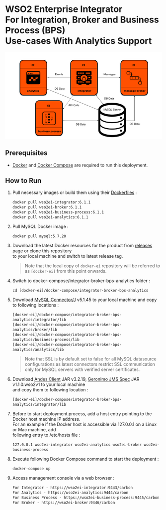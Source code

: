# WSO2 Enterprise Integrator <br> For Integration, Broker and Business Process (BPS) <br> Use-cases With Analytics Support

![alt tag](deployment-diagram.png)

## Prerequisites

  * [Docker](https://www.docker.com/get-docker) and [Docker Compose](https://docs.docker.com/compose/install/#install-compose) are required to run this deployment.

## How to Run

  1. Pull necessary images or build them using their [Dockerfiles](../../dockerfiles) :
     ```
     docker pull wso2ei-integrator:6.1.1
     docker pull wso2ei-broker:6.1.1
     docker pull wso2ei-business-process:6.1.1
     docker pull wso2ei-analytics:6.1.1
     ```

  2. Pull MySQL Docker image :
     ```
     docker pull mysql:5.7.20
     ```

  3. Download the latest Docker resources for the product from [releases](https://github.com/wso2/docker-ei/releases) 
     page or clone this repository <br> to your local machine and switch to latest release tag.
     
     > Note that the local copy of `docker-ei` repository will be referred to as `[docker-ei]` from this point onwards.

  4. Switch to docker-compose/integrator-broker-bps-analytics folder :
     ```
     cd [docker-ei]/docker-compose/integrator-broker-bps-analytics
     ```

  5. Download [MySQL Connector/J](https://dev.mysql.com/downloads/connector/j/) v5.1.45 to your local machine and copy to following locations :
     ```
     [docker-ei]/docker-compose/integrator-broker-bps-analytics/integrator/lib
     [docker-ei]/docker-compose/integrator-broker-bps-analytics/broker/lib
     [docker-ei]/docker-compose/integrator-broker-bps-analytics/business-process/lib
     [docker-ei]/docker-compose/integrator-broker-bps-analytics/analytics/lib
     ```
     
     > Note that SSL is by default set to false for all MySQL datasource configurations as latest connectors restrict SSL communication only for MySQL servers with verified server certificates.
     
  6. Download [Andes Client](http://maven.wso2.org/nexus/content/groups/wso2-public/org/wso2/andes/wso2/andes-client/3.2.19/) JAR v3.2.19,
     [Geronimo JMS Spec](http://maven.wso2.org/nexus/content/groups/wso2-public/org/apache/geronimo/specs/wso2/geronimo-jms_1.1_spec/1.1.0.wso2v1/) JAR v1.1.0.wso2v1
     to your local machine <br> and copy them to following location :
     ```
     [docker-ei]/docker-compose/integrator-broker-bps-analytics/integrator/lib
     ```

  7. Before to start deployment process, add a host entry pointing to the Docker host machine IP address. <br>
     For an example if the Docker host is accessible via 127.0.0.1 on a Linux or Mac machine, add <br>
     following entry to /etc/hosts file :
     ```
     127.0.0.1 wso2ei-integrator wso2ei-analytics wso2ei-broker wso2ei-business-process
     ```
          
  8. Execute following Docker Compose command to start the deployment :
     ```
     docker-compose up
     ```
     
  9. Access management console via a web browser :
     ```
     For Integrator - https://wso2ei-integrator:9443/carbon
     For Analytics - https://wso2ei-analytics:9444/carbon
     For Business Process - https://wso2ei-business-process:9445/carbon
     For Broker - https://wso2ei-broker:9446/carbon
     ```
